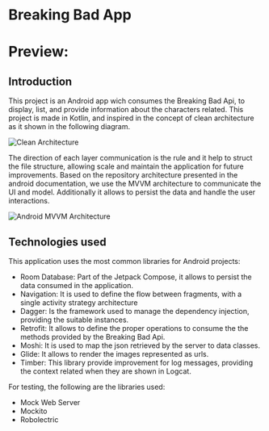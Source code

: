 # Breaking Bad App

# Preview:


## Introduction ##
This project is an Android app wich consumes the Breaking Bad Api, to display, list, and provide information about the characters related. This project is made in Kotlin, and inspired in the concept of clean architecture as it shown in the following diagram.

![Clean Architecture](https://developer.android.com/topic/libraries/architecture/images/final-architecture.png)

The direction of each layer communication is the rule and it help to struct the file structure, allowing scale and maintain the application for future improvements. Based on the repository architecture presented in the android documentation, we use the MVVM architecture to communicate the UI and model. Additionally it allows to persist the data and handle the user interactions.

![Android MVVM Architecture](https://ichi.pro/assets/images/max/724/1*BqFy9rd2_hCtOeHgUY72gg.png)

## Technologies used ##

This application uses the most common libraries for Android projects:

- Room Database: Part of the Jetpack Compose, it allows to persist the data consumed in the application.
- Navigation: It is used to define the flow between fragments, with a single activity strategy architecture
- Dagger: Is the framework used to manage the dependency injection, providing the suitable instances.
- Retrofit: It allows to define the proper operations to consume the the methods provided by the Breaking Bad Api.
- Moshi: It is used to map the json retrieved by the server to data classes.
- Glide: It allows to render the images represented as urls.
- Timber: This library provide improvement for log messages, providing the context related when they are shown in Logcat.

For testing, the following are the libraries used:
- Mock Web Server
- Mockito
- Robolectric
